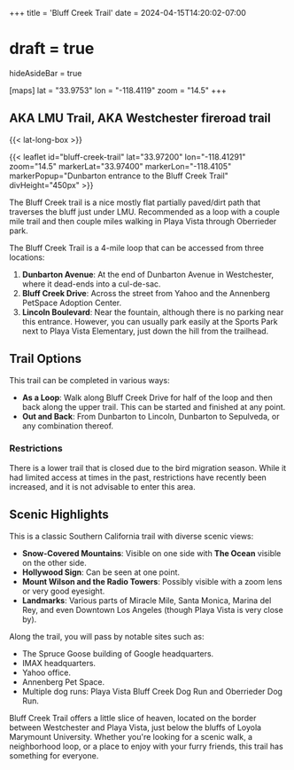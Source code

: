 +++
title = 'Bluff Creek Trail'
date = 2024-04-15T14:20:02-07:00
# draft = true
hideAsideBar = true

[maps]
lat = "33.9753"
lon = "-118.4119"
zoom = "14.5"
+++

## AKA LMU Trail, AKA Westchester fireroad trail

{{< lat-long-box >}}

{{< leaflet id="bluff-creek-trail" lat="33.97200" lon="-118.41291" zoom="14.5"  markerLat="33.97400" markerLon="-118.4105"  markerPopup="Dunbarton entrance to the Bluff Creek Trail" divHeight="450px" >}}

The Bluff Creek trail is a nice mostly flat partially paved/dirt path that traverses the bluff just under LMU. Recommended as a loop with a couple mile trail and then couple miles walking in Playa Vista through Oberrieder park.

<!--more-->

The Bluff Creek Trail is a 4-mile loop that can be accessed from three locations:

1. **Dunbarton Avenue**: At the end of Dunbarton Avenue in Westchester, where it dead-ends into a cul-de-sac.
2. **Bluff Creek Drive**: Across the street from Yahoo and the Annenberg PetSpace Adoption Center.
3. **Lincoln Boulevard**: Near the fountain, although there is no parking near this entrance. However, you can usually park easily at the Sports Park next to Playa Vista Elementary, just down the hill from the trailhead.

## Trail Options

This trail can be completed in various ways:
- **As a Loop**: Walk along Bluff Creek Drive for half of the loop and then back along the upper trail. This can be started and finished at any point.
- **Out and Back**: From Dunbarton to Lincoln, Dunbarton to Sepulveda, or any combination thereof.

### Restrictions

There is a lower trail that is closed due to the bird migration season. While it had limited access at times in the past, restrictions have recently been increased, and it is not advisable to enter this area.

## Scenic Highlights

This is a classic Southern California trail with diverse scenic views:
- **Snow-Covered Mountains**: Visible on one side with **The Ocean** visible on the other side.
- **Hollywood Sign**: Can be seen at one point.
- **Mount Wilson and the Radio Towers**: Possibly visible with a zoom lens or very good eyesight.
- **Landmarks**: Various parts of Miracle Mile, Santa Monica, Marina del Rey, and even Downtown Los Angeles (though Playa Vista is very close by).

Along the trail, you will pass by notable sites such as:
- The Spruce Goose building of Google headquarters.
- IMAX headquarters.
- Yahoo office.
- Annenberg Pet Space.
- Multiple dog runs: Playa Vista Bluff Creek Dog Run and Oberrieder Dog Run.

Bluff Creek Trail offers a little slice of heaven, located on the border between Westchester and Playa Vista, just below the bluffs of Loyola Marymount University. Whether you're looking for a scenic walk, a neighborhood loop, or a place to enjoy with your furry friends, this trail has something for everyone.
